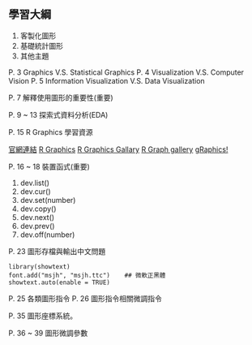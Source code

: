 ## 學習大綱

1. 客製化圖形
2. 基礎統計圖形
3. 其他主題


P. 3 Graphics V.S. Statistical Graphics
P. 4 Visualization V.S. Computer Vision
P. 5 Information Visualization V.S. Data Visualization

P. 7 解釋使用圖形的重要性(重要)

P. 9 ~ 13 探索式資料分析(EDA)

P. 15 R Graphics 學習資源

[官網連結](http://cran.r-project.org/web/views/Graphics.html)
[R Graphics](http://www.stat.auckland.ac.nz/~paul/RGraphics/rgraphics.html)
[R Graphics Gallary](http://research.stowers-institute.org/efg/R/index.htm)
[R Graph gallery](http://rgraphgallery.blogspot.tw/)
[gRaphics!](http://grrrraphics.blogspot.tw/)

P. 16 ~ 18 裝置函式(重要)

1. dev.list()
2. dev.cur()
3. dev.set(number)
4. dev.copy()
5. dev.next()
6. dev.prev()
7. dev.off(number)

P. 23 圖形存檔與輸出中文問題

```
library(showtext)
font.add("msjh", "msjh.ttc")	## 微軟正黑體
showtext.auto(enable = TRUE)
```

P. 25 各類圖形指令
P. 26 圖形指令相關微調指令

P. 35 圖形座標系統。

P. 36 ~ 39 圖形微調參數



